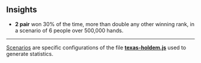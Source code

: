 ## Insights

- **2 pair** won 30% of the time, more than double any other winning rank, in a scenario of 6 people over 500,000 hands.


--- 

[Scenarios](https://github.com/wrightben/math/tree/master/Poker/Auto/Scenario) are specific configurations of the file **[texas-holdem.js](https://github.com/wrightben/texas-holdem)** used to generate statistics.

